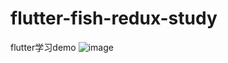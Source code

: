 # flutter-fish-redux-study
flutter学习demo
![image](https://github.com/xfhomedream/flutter-fish-redux-study/blob/master/20190421_204513.gif)
